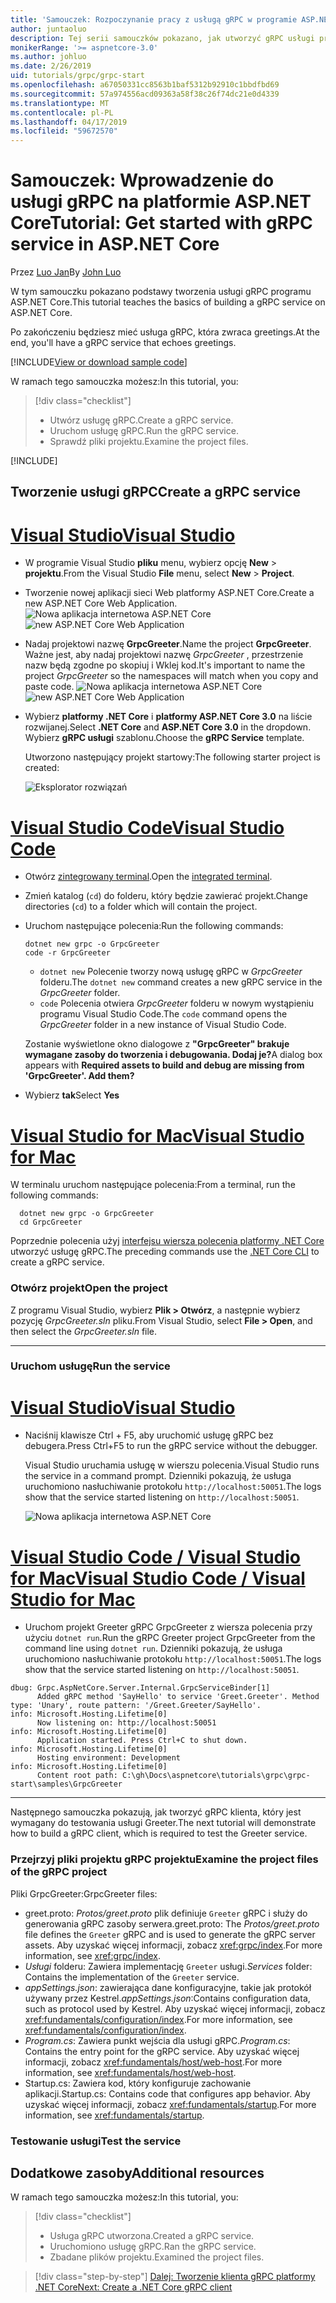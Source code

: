 ```yaml
---
title: 'Samouczek: Rozpoczynanie pracy z usługą gRPC w programie ASP.NET Core'
author: juntaoluo
description: Tej serii samouczków pokazano, jak utworzyć gRPC usługi programu ASP.NET Core. Dowiedz się, jak utworzyć projekt usługi gRPC, Edytuj plik proto i dodać dupleks przesyłania strumieniowego wywołania.
monikerRange: '>= aspnetcore-3.0'
ms.author: johluo
ms.date: 2/26/2019
uid: tutorials/grpc/grpc-start
ms.openlocfilehash: a67050331cc8563b1baf5312b92910c1bbdfbd69
ms.sourcegitcommit: 57a974556acd09363a58f38c26f74dc21e0d4339
ms.translationtype: MT
ms.contentlocale: pl-PL
ms.lasthandoff: 04/17/2019
ms.locfileid: "59672570"
---
```

# <a name="tutorial-get-started-with-grpc-service-in-aspnet-core"></a><span data-ttu-id="dafcb-104">Samouczek: Wprowadzenie do usługi gRPC na platformie ASP.NET Core</span><span class="sxs-lookup"><span data-stu-id="dafcb-104">Tutorial: Get started with gRPC service in ASP.NET Core</span></span>

<span data-ttu-id="dafcb-105">Przez [Luo Jan](https://github.com/juntaoluo)</span><span class="sxs-lookup"><span data-stu-id="dafcb-105">By [John Luo](https://github.com/juntaoluo)</span></span>

<span data-ttu-id="dafcb-106">W tym samouczku pokazano podstawy tworzenia usługi gRPC programu ASP.NET Core.</span><span class="sxs-lookup"><span data-stu-id="dafcb-106">This tutorial teaches the basics of building a gRPC service on ASP.NET Core.</span></span>

<span data-ttu-id="dafcb-107">Po zakończeniu będziesz mieć usługa gRPC, która zwraca greetings.</span><span class="sxs-lookup"><span data-stu-id="dafcb-107">At the end, you'll have a gRPC service that echoes greetings.</span></span>

[!INCLUDE[View or download sample code](~/includes/grpc/download.md)]

<span data-ttu-id="dafcb-108">W ramach tego samouczka możesz:</span><span class="sxs-lookup"><span data-stu-id="dafcb-108">In this tutorial, you:</span></span>

> [!div class="checklist"]
> * <span data-ttu-id="dafcb-109">Utwórz usługę gRPC.</span><span class="sxs-lookup"><span data-stu-id="dafcb-109">Create a gRPC service.</span></span>
> * <span data-ttu-id="dafcb-110">Uruchom usługę gRPC.</span><span class="sxs-lookup"><span data-stu-id="dafcb-110">Run the gRPC service.</span></span>
> * <span data-ttu-id="dafcb-111">Sprawdź pliki projektu.</span><span class="sxs-lookup"><span data-stu-id="dafcb-111">Examine the project files.</span></span>

[!INCLUDE[](~/includes/net-core-prereqs-all-3.0.md)]

## <a name="create-a-grpc-service"></a><span data-ttu-id="dafcb-112">Tworzenie usługi gRPC</span><span class="sxs-lookup"><span data-stu-id="dafcb-112">Create a gRPC service</span></span>

# <a name="visual-studiotabvisual-studio"></a>[<span data-ttu-id="dafcb-113">Visual Studio</span><span class="sxs-lookup"><span data-stu-id="dafcb-113">Visual Studio</span></span>](#tab/visual-studio)

* <span data-ttu-id="dafcb-114">W programie Visual Studio **pliku** menu, wybierz opcję **New** > **projektu**.</span><span class="sxs-lookup"><span data-stu-id="dafcb-114">From the Visual Studio **File** menu, select **New** > **Project**.</span></span>
* <span data-ttu-id="dafcb-115">Tworzenie nowej aplikacji sieci Web platformy ASP.NET Core.</span><span class="sxs-lookup"><span data-stu-id="dafcb-115">Create a new ASP.NET Core Web Application.</span></span>
  <span data-ttu-id="dafcb-116">![Nowa aplikacja internetowa ASP.NET Core](grpc-start/_static/np_3_0.1.png)</span><span class="sxs-lookup"><span data-stu-id="dafcb-116">![new ASP.NET Core Web Application](grpc-start/_static/np_3_0.1.png)</span></span>
* <span data-ttu-id="dafcb-117">Nadaj projektowi nazwę **GrpcGreeter**.</span><span class="sxs-lookup"><span data-stu-id="dafcb-117">Name the project **GrpcGreeter**.</span></span> <span data-ttu-id="dafcb-118">Ważne jest, aby nadaj projektowi nazwę *GrpcGreeter* , przestrzenie nazw będą zgodne po skopiuj i Wklej kod.</span><span class="sxs-lookup"><span data-stu-id="dafcb-118">It's important to name the project *GrpcGreeter* so the namespaces will match when you copy and paste code.</span></span>
  <span data-ttu-id="dafcb-119">![Nowa aplikacja internetowa ASP.NET Core](grpc-start/_static/np_3_0.2.png)</span><span class="sxs-lookup"><span data-stu-id="dafcb-119">![new ASP.NET Core Web Application](grpc-start/_static/np_3_0.2.png)</span></span>
* <span data-ttu-id="dafcb-120">Wybierz **platformy .NET Core** i **platformy ASP.NET Core 3.0** na liście rozwijanej.</span><span class="sxs-lookup"><span data-stu-id="dafcb-120">Select **.NET Core** and **ASP.NET Core 3.0** in the dropdown.</span></span> <span data-ttu-id="dafcb-121">Wybierz **gRPC usługi** szablonu.</span><span class="sxs-lookup"><span data-stu-id="dafcb-121">Choose the **gRPC Service** template.</span></span>

  <span data-ttu-id="dafcb-122">Utworzono następujący projekt startowy:</span><span class="sxs-lookup"><span data-stu-id="dafcb-122">The following starter project is created:</span></span>

  ![Eksplorator rozwiązań](grpc-start/_static/se3.0.png)

# <a name="visual-studio-codetabvisual-studio-code"></a>[<span data-ttu-id="dafcb-124">Visual Studio Code</span><span class="sxs-lookup"><span data-stu-id="dafcb-124">Visual Studio Code</span></span>](#tab/visual-studio-code)

* <span data-ttu-id="dafcb-125">Otwórz [zintegrowany terminal](https://code.visualstudio.com/docs/editor/integrated-terminal).</span><span class="sxs-lookup"><span data-stu-id="dafcb-125">Open the [integrated terminal](https://code.visualstudio.com/docs/editor/integrated-terminal).</span></span>
* <span data-ttu-id="dafcb-126">Zmień katalog (`cd`) do folderu, który będzie zawierać projekt.</span><span class="sxs-lookup"><span data-stu-id="dafcb-126">Change directories (`cd`) to a folder which will contain the project.</span></span>
* <span data-ttu-id="dafcb-127">Uruchom następujące polecenia:</span><span class="sxs-lookup"><span data-stu-id="dafcb-127">Run the following commands:</span></span>

  ```console
  dotnet new grpc -o GrpcGreeter
  code -r GrpcGreeter
  ```

  * <span data-ttu-id="dafcb-128">`dotnet new` Polecenie tworzy nową usługę gRPC w *GrpcGreeter* folderu.</span><span class="sxs-lookup"><span data-stu-id="dafcb-128">The `dotnet new` command creates a new gRPC service in the *GrpcGreeter* folder.</span></span>
  * <span data-ttu-id="dafcb-129">`code` Polecenia otwiera *GrpcGreeter* folderu w nowym wystąpieniu programu Visual Studio Code.</span><span class="sxs-lookup"><span data-stu-id="dafcb-129">The `code` command opens the *GrpcGreeter* folder in a new instance of Visual Studio Code.</span></span>

  <span data-ttu-id="dafcb-130">Zostanie wyświetlone okno dialogowe z **"GrpcGreeter" brakuje wymagane zasoby do tworzenia i debugowania. Dodaj je?**</span><span class="sxs-lookup"><span data-stu-id="dafcb-130">A dialog box appears with **Required assets to build and debug are missing from 'GrpcGreeter'. Add them?**</span></span>
* <span data-ttu-id="dafcb-131">Wybierz **tak**</span><span class="sxs-lookup"><span data-stu-id="dafcb-131">Select **Yes**</span></span>

# <a name="visual-studio-for-mactabvisual-studio-mac"></a>[<span data-ttu-id="dafcb-132">Visual Studio for Mac</span><span class="sxs-lookup"><span data-stu-id="dafcb-132">Visual Studio for Mac</span></span>](#tab/visual-studio-mac)

<span data-ttu-id="dafcb-133">W terminalu uruchom następujące polecenia:</span><span class="sxs-lookup"><span data-stu-id="dafcb-133">From a terminal, run the following commands:</span></span>

```console
  dotnet new grpc -o GrpcGreeter
  cd GrpcGreeter
```

<span data-ttu-id="dafcb-134">Poprzednie polecenia użyj [interfejsu wiersza polecenia platformy .NET Core](/dotnet/core/tools/dotnet) utworzyć usługę gRPC.</span><span class="sxs-lookup"><span data-stu-id="dafcb-134">The preceding commands use the [.NET Core CLI](/dotnet/core/tools/dotnet) to create a gRPC service.</span></span>

### <a name="open-the-project"></a><span data-ttu-id="dafcb-135">Otwórz projekt</span><span class="sxs-lookup"><span data-stu-id="dafcb-135">Open the project</span></span>

<span data-ttu-id="dafcb-136">Z programu Visual Studio, wybierz **Plik > Otwórz**, a następnie wybierz pozycję *GrpcGreeter.sln* pliku.</span><span class="sxs-lookup"><span data-stu-id="dafcb-136">From Visual Studio, select **File > Open**, and then select the *GrpcGreeter.sln* file.</span></span>

<!-- End of VS tabs -->

---

### <a name="run-the-service"></a><span data-ttu-id="dafcb-137">Uruchom usługę</span><span class="sxs-lookup"><span data-stu-id="dafcb-137">Run the service</span></span>

# <a name="visual-studiotabvisual-studio"></a>[<span data-ttu-id="dafcb-138">Visual Studio</span><span class="sxs-lookup"><span data-stu-id="dafcb-138">Visual Studio</span></span>](#tab/visual-studio)

* <span data-ttu-id="dafcb-139">Naciśnij klawisze Ctrl + F5, aby uruchomić usługę gRPC bez debugera.</span><span class="sxs-lookup"><span data-stu-id="dafcb-139">Press Ctrl+F5 to run the gRPC service without the debugger.</span></span>

  <span data-ttu-id="dafcb-140">Visual Studio uruchamia usługę w wierszu polecenia.</span><span class="sxs-lookup"><span data-stu-id="dafcb-140">Visual Studio runs the service in a command prompt.</span></span> <span data-ttu-id="dafcb-141">Dzienniki pokazują, że usługa uruchomiono nasłuchiwanie protokołu `http://localhost:50051`.</span><span class="sxs-lookup"><span data-stu-id="dafcb-141">The logs show that the service started listening on `http://localhost:50051`.</span></span>

  ![Nowa aplikacja internetowa ASP.NET Core](grpc-start/_static/server_start.png)

# <a name="visual-studio-code--visual-studio-for-mactabvisual-studio-codevisual-studio-mac"></a>[<span data-ttu-id="dafcb-143">Visual Studio Code / Visual Studio for Mac</span><span class="sxs-lookup"><span data-stu-id="dafcb-143">Visual Studio Code / Visual Studio for Mac</span></span>](#tab/visual-studio-code+visual-studio-mac)

* <span data-ttu-id="dafcb-144">Uruchom projekt Greeter gRPC GrpcGreeter z wiersza polecenia przy użyciu `dotnet run`.</span><span class="sxs-lookup"><span data-stu-id="dafcb-144">Run the gRPC Greeter project GrpcGreeter from the command line using `dotnet run`.</span></span> <span data-ttu-id="dafcb-145">Dzienniki pokazują, że usługa uruchomiono nasłuchiwanie protokołu `http://localhost:50051`.</span><span class="sxs-lookup"><span data-stu-id="dafcb-145">The logs show that the service started listening on `http://localhost:50051`.</span></span>

```console
dbug: Grpc.AspNetCore.Server.Internal.GrpcServiceBinder[1]
      Added gRPC method 'SayHello' to service 'Greet.Greeter'. Method type: 'Unary', route pattern: '/Greet.Greeter/SayHello'.
info: Microsoft.Hosting.Lifetime[0]
      Now listening on: http://localhost:50051
info: Microsoft.Hosting.Lifetime[0]
      Application started. Press Ctrl+C to shut down.
info: Microsoft.Hosting.Lifetime[0]
      Hosting environment: Development
info: Microsoft.Hosting.Lifetime[0]
      Content root path: C:\gh\Docs\aspnetcore\tutorials\grpc\grpc-start\samples\GrpcGreeter
```

<!-- End of combined VS/Mac tabs -->

---

<span data-ttu-id="dafcb-146">Następnego samouczka pokazują, jak tworzyć gRPC klienta, który jest wymagany do testowania usługi Greeter.</span><span class="sxs-lookup"><span data-stu-id="dafcb-146">The next tutorial will demonstrate how to build a gRPC client, which is required to test the Greeter service.</span></span>

### <a name="examine-the-project-files-of-the-grpc-project"></a><span data-ttu-id="dafcb-147">Przejrzyj pliki projektu gRPC projektu</span><span class="sxs-lookup"><span data-stu-id="dafcb-147">Examine the project files of the gRPC project</span></span>

<span data-ttu-id="dafcb-148">Pliki GrpcGreeter:</span><span class="sxs-lookup"><span data-stu-id="dafcb-148">GrpcGreeter files:</span></span>

* <span data-ttu-id="dafcb-149">greet.proto: *Protos/greet.proto* plik definiuje `Greeter` gRPC i służy do generowania gRPC zasoby serwera.</span><span class="sxs-lookup"><span data-stu-id="dafcb-149">greet.proto: The *Protos/greet.proto* file defines the `Greeter` gRPC and is used to generate the gRPC server assets.</span></span> <span data-ttu-id="dafcb-150">Aby uzyskać więcej informacji, zobacz <xref:grpc/index>.</span><span class="sxs-lookup"><span data-stu-id="dafcb-150">For more information, see <xref:grpc/index>.</span></span>
* <span data-ttu-id="dafcb-151">*Usługi* folderu: Zawiera implementację `Greeter` usługi.</span><span class="sxs-lookup"><span data-stu-id="dafcb-151">*Services* folder: Contains the implementation of the `Greeter` service.</span></span>
* <span data-ttu-id="dafcb-152">*appSettings.json*: zawierająca dane konfiguracyjne, takie jak protokół używany przez Kestrel.</span><span class="sxs-lookup"><span data-stu-id="dafcb-152">*appSettings.json*:Contains configuration data, such as protocol used by Kestrel.</span></span> <span data-ttu-id="dafcb-153">Aby uzyskać więcej informacji, zobacz <xref:fundamentals/configuration/index>.</span><span class="sxs-lookup"><span data-stu-id="dafcb-153">For more information, see <xref:fundamentals/configuration/index>.</span></span>
* <span data-ttu-id="dafcb-154">*Program.cs*: Zawiera punkt wejścia dla usługi gRPC.</span><span class="sxs-lookup"><span data-stu-id="dafcb-154">*Program.cs*: Contains the entry point for the gRPC service.</span></span> <span data-ttu-id="dafcb-155">Aby uzyskać więcej informacji, zobacz <xref:fundamentals/host/web-host>.</span><span class="sxs-lookup"><span data-stu-id="dafcb-155">For more information, see <xref:fundamentals/host/web-host>.</span></span>
* <span data-ttu-id="dafcb-156">Startup.cs: Zawiera kod, który konfiguruje zachowanie aplikacji.</span><span class="sxs-lookup"><span data-stu-id="dafcb-156">Startup.cs: Contains code that configures app behavior.</span></span> <span data-ttu-id="dafcb-157">Aby uzyskać więcej informacji, zobacz <xref:fundamentals/startup>.</span><span class="sxs-lookup"><span data-stu-id="dafcb-157">For more information, see <xref:fundamentals/startup>.</span></span>

### <a name="test-the-service"></a><span data-ttu-id="dafcb-158">Testowanie usługi</span><span class="sxs-lookup"><span data-stu-id="dafcb-158">Test the service</span></span>

## <a name="additional-resources"></a><span data-ttu-id="dafcb-159">Dodatkowe zasoby</span><span class="sxs-lookup"><span data-stu-id="dafcb-159">Additional resources</span></span>

<span data-ttu-id="dafcb-160">W ramach tego samouczka możesz:</span><span class="sxs-lookup"><span data-stu-id="dafcb-160">In this tutorial, you:</span></span>

> [!div class="checklist"]
> * <span data-ttu-id="dafcb-161">Usługa gRPC utworzona.</span><span class="sxs-lookup"><span data-stu-id="dafcb-161">Created a gRPC service.</span></span>
> * <span data-ttu-id="dafcb-162">Uruchomiono usługę gRPC.</span><span class="sxs-lookup"><span data-stu-id="dafcb-162">Ran the gRPC service.</span></span>
> * <span data-ttu-id="dafcb-163">Zbadane plików projektu.</span><span class="sxs-lookup"><span data-stu-id="dafcb-163">Examined the project files.</span></span>

> [!div class="step-by-step"]
> [<span data-ttu-id="dafcb-164">Dalej: Tworzenie klienta gRPC platformy .NET Core</span><span class="sxs-lookup"><span data-stu-id="dafcb-164">Next: Create a .NET Core gRPC client</span></span>](xref:tutorials/grpc/grpc-client)